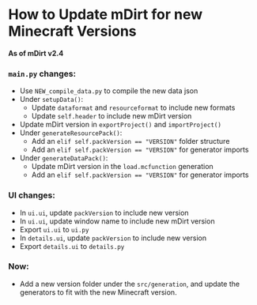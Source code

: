 # How to Update mDirt for new Minecraft Versions
**As of mDirt v2.4**

### `main.py` changes:
- Use `NEW_compile_data.py` to compile the new data json
- Under `setupData()`:
  - Update `dataformat` and `resourceformat` to include new formats
  - Update `self.header` to include new mDirt version
- Update mDirt version in `exportProject()` and `importProject()`
- Under `generateResourcePack()`:
  - Add an `elif self.packVersion == "VERSION"` folder structure
  - Add an `elif self.packVersion == "VERSION"` for generator imports
- Under `generateDataPack()`:
  - Update mDirt version in the `load.mcfunction` generation
  - Add an `elif self.packVersion == "VERSION"` for generator imports

### UI changes:
- In `ui.ui`, update `packVersion` to include new version
- In `ui.ui`, update window name to include new mDirt version
- Export `ui.ui` to `ui.py`
- In `details.ui`, update `packVersion` to include new version
- Export `details.ui` to `details.py`

### Now:
- Add a new version folder under the `src/generation`, and update the generators to fit with the new Minecraft version.